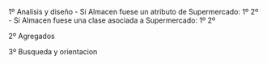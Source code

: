 1º Analisis y diseño
	- Si Almacen fuese un atributo de Supermercado: 
		1º 
		2º 
	- Si Almacen fuese una clase asociada a Supermercado:
		1º 
		2º 

2º Agregados



3º Busqueda y orientacion


